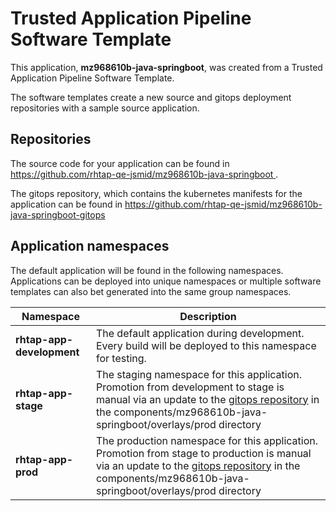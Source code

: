 # Trusted Application Pipeline Software Template

This application, **mz968610b-java-springboot**, was created from a Trusted Application Pipeline Software Template.

The software templates create a new source and gitops deployment repositories with a sample source application. 

## Repositories

The source code for your application can be found in [https://github.com/rhtap-qe-jsmid/mz968610b-java-springboot ](https://github.com/rhtap-qe-jsmid/mz968610b-java-springboot ).
 
The gitops repository, which contains the kubernetes manifests for the application can be found in 
[https://github.com/rhtap-qe-jsmid/mz968610b-java-springboot-gitops ](https://github.com/rhtap-qe-jsmid/mz968610b-java-springboot-gitops ) 

## Application namespaces 

The default application will be found in the following namespaces. Applications can be deployed into unique namespaces or multiple software templates can also bet generated into the same group namespaces.  

|  Namespace   |  Description   |  
| -------- | -------- |   
| **rhtap-app-development** | The default application during development. Every build will be deployed to this namespace for testing. | 
| **rhtap-app-stage** | The staging namespace for this application. Promotion from development to stage is manual via an update to the [gitops repository](https://github.com/rhtap-qe-jsmid/mz968610b-java-springboot-gitops ) in the components/mz968610b-java-springboot/overlays/prod directory |  
| **rhtap-app-prod** | The production namespace for this application. Promotion from stage to production is manual via an update to the [gitops repository](https://github.com/rhtap-qe-jsmid/mz968610b-java-springboot-gitops ) in the components/mz968610b-java-springboot/overlays/prod directory | 